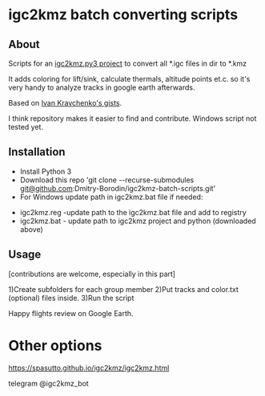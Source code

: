 # igc2kmz batch converting scripts

## About

Scripts for an [igc2kmz.py3 project](https://github.com/Dmitry-Borodin/igc2kmz.py3) to convert all *.igc files in dir to *.kmz

It adds coloring for lift/sink, calculate thermals, altitude points et.c. so it's very handy to analyze tracks in google earth afterwards.


Based on [Ivan Kravchenko's gists](https://gist.github.com/Iv).

I think repository makes it easier to find and contribute.
Windows script not tested yet.

## Installation
* Install Python 3
* Download this repo 'git clone --recurse-submodules git@github.com:Dmitry-Borodin/igc2kmz-batch-scripts.git'
* For Windows update path in igc2kmz.bat file if needed:
- igc2kmz.reg -update path to the igc2kmz.bat file and add to registry
- igc2kmz.bat - update path to igc2kmz project and python (downloaded above)


## Usage

[contributions are welcome, especially in this part]

1)Create subfolders for each group member
2)Put tracks and color.txt (optional) files inside.
3)Run the script

Happy flights review on Google Earth.


# Other options

https://spasutto.github.io/igc2kmz/igc2kmz.html

telegram @igc2kmz_bot 

